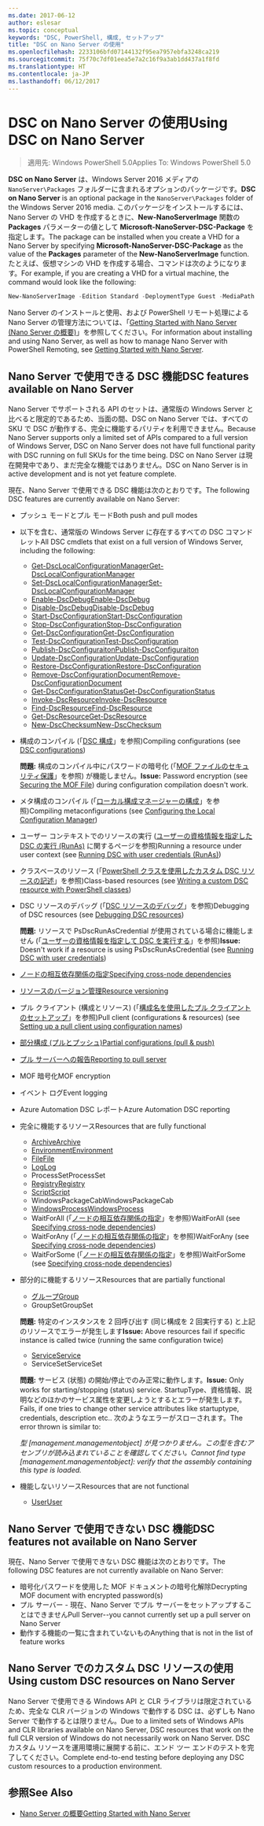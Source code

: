 ```yaml
---
ms.date: 2017-06-12
author: eslesar
ms.topic: conceptual
keywords: "DSC, PowerShell, 構成, セットアップ"
title: "DSC on Nano Server の使用"
ms.openlocfilehash: 2233106bfd07144132f95ea7957ebfa3248ca219
ms.sourcegitcommit: 75f70c7df01eea5e7a2c16f9a3ab1dd437a1f8fd
ms.translationtype: HT
ms.contentlocale: ja-JP
ms.lasthandoff: 06/12/2017
---
```

# <a name="using-dsc-on-nano-server"></a><span data-ttu-id="80f50-103">DSC on Nano Server の使用</span><span class="sxs-lookup"><span data-stu-id="80f50-103">Using DSC on Nano Server</span></span>

> <span data-ttu-id="80f50-104">適用先: Windows PowerShell 5.0</span><span class="sxs-lookup"><span data-stu-id="80f50-104">Applies To: Windows PowerShell 5.0</span></span>

<span data-ttu-id="80f50-105">**DSC on Nano Server** は、Windows Server 2016 メディアの `NanoServer\Packages` フォルダーに含まれるオプションのパッケージです。</span><span class="sxs-lookup"><span data-stu-id="80f50-105">**DSC on Nano Server** is an optional package in the `NanoServer\Packages` folder of the Windows Server 2016 media.</span></span> <span data-ttu-id="80f50-106">このパッケージをインストールするには、Nano Server の VHD を作成するときに、**New-NanoServerImage** 関数の **Packages** パラメーターの値として **Microsoft-NanoServer-DSC-Package** を指定します。</span><span class="sxs-lookup"><span data-stu-id="80f50-106">The package can be installed when you create a VHD for a Nano Server by specifying **Microsoft-NanoServer-DSC-Package** as the value of the **Packages** parameter of the **New-NanoServerImage** function.</span></span> <span data-ttu-id="80f50-107">たとえば、仮想マシンの VHD を作成する場合、コマンドは次のようになります。</span><span class="sxs-lookup"><span data-stu-id="80f50-107">For example, if you are creating a VHD for a virtual machine, the command would look like the following:</span></span>

```powershell
New-NanoServerImage -Edition Standard -DeploymentType Guest -MediaPath f:\ -BasePath .\Base -TargetPath .\Nano1\Nano.vhd -ComputerName Nano1 -Packages Microsoft-NanoServer-DSC-Package
```

<span data-ttu-id="80f50-108">Nano Server のインストールと使用、および PowerShell リモート処理による Nano Server の管理方法については、「[Getting Started with Nano Server (Nano Server の概要)](https://technet.microsoft.com/en-us/library/mt126167.aspx)」を参照してください。</span><span class="sxs-lookup"><span data-stu-id="80f50-108">For information about installing and using Nano Server, as well as how to manage Nano Server with PowerShell Remoting, see [Getting Started with Nano Server](https://technet.microsoft.com/en-us/library/mt126167.aspx).</span></span>


## <a name="dsc-features-available-on-nano-server"></a><span data-ttu-id="80f50-109">Nano Server で使用できる DSC 機能</span><span class="sxs-lookup"><span data-stu-id="80f50-109">DSC features available on Nano Server</span></span>

 <span data-ttu-id="80f50-110">Nano Server でサポートされる API のセットは、通常版の Windows Server と比べると限定的であるため、当面の間、DSC on Nano Server では、すべての SKU で DSC が動作する、完全に機能するパリティを利用できません。</span><span class="sxs-lookup"><span data-stu-id="80f50-110">Because Nano Server supports only a limited set of APIs compared to a full version of Windows Server, DSC on Nano Server does not have full functional parity with DSC running on full SKUs for the time being.</span></span> <span data-ttu-id="80f50-111">DSC on Nano Server は現在開発中であり、まだ完全な機能ではありません。</span><span class="sxs-lookup"><span data-stu-id="80f50-111">DSC on Nano Server is in active development and is not yet feature complete.</span></span>
 
 <span data-ttu-id="80f50-112">現在、Nano Server で使用できる DSC 機能は次のとおりです。</span><span class="sxs-lookup"><span data-stu-id="80f50-112">The following DSC features are currently available on Nano Server:</span></span> 


* <span data-ttu-id="80f50-113">プッシュ モードとプル モード</span><span class="sxs-lookup"><span data-stu-id="80f50-113">Both push and pull modes</span></span>

* <span data-ttu-id="80f50-114">以下を含む、通常版の Windows Server に存在するすべての DSC コマンドレット</span><span class="sxs-lookup"><span data-stu-id="80f50-114">All DSC cmdlets that exist on a full version of Windows Server, including the following:</span></span> 
  * [<span data-ttu-id="80f50-115">Get-DscLocalConfigurationManager</span><span class="sxs-lookup"><span data-stu-id="80f50-115">Get-DscLocalConfigurationManager</span></span>](https://technet.microsoft.com/en-us/library/dn407378.aspx)
  * [<span data-ttu-id="80f50-116">Set-DscLocalConfigurationManager</span><span class="sxs-lookup"><span data-stu-id="80f50-116">Set-DscLocalConfigurationManager</span></span>](https://technet.microsoft.com/en-us/library/dn521621.aspx)   
  * [<span data-ttu-id="80f50-117">Enable-DscDebug</span><span class="sxs-lookup"><span data-stu-id="80f50-117">Enable-DscDebug</span></span>](https://technet.microsoft.com/en-us/library/mt517870.aspx)
  * [<span data-ttu-id="80f50-118">Disable-DscDebug</span><span class="sxs-lookup"><span data-stu-id="80f50-118">Disable-DscDebug</span></span>](https://technet.microsoft.com/en-us/library/mt517872.aspx)       
  * [<span data-ttu-id="80f50-119">Start-DscConfiguration</span><span class="sxs-lookup"><span data-stu-id="80f50-119">Start-DscConfiguration</span></span>](https://technet.microsoft.com/en-us/library/dn521623.aspx)
  * [<span data-ttu-id="80f50-120">Stop-DscConfiguration</span><span class="sxs-lookup"><span data-stu-id="80f50-120">Stop-DscConfiguration</span></span>](https://technet.microsoft.com/en-us/library/mt143542.aspx)
  * [<span data-ttu-id="80f50-121">Get-DscConfiguration</span><span class="sxs-lookup"><span data-stu-id="80f50-121">Get-DscConfiguration</span></span>](https://technet.microsoft.com/en-us/library/dn407379.aspx)
  * [<span data-ttu-id="80f50-122">Test-DscConfiguration</span><span class="sxs-lookup"><span data-stu-id="80f50-122">Test-DscConfiguration</span></span>](https://technet.microsoft.com/en-us/library/dn407382.aspx)      
  * [<span data-ttu-id="80f50-123">Publish-DscConfiguraiton</span><span class="sxs-lookup"><span data-stu-id="80f50-123">Publish-DscConfiguraiton</span></span>](https://technet.microsoft.com/en-us/library/mt517875.aspx) 
  * [<span data-ttu-id="80f50-124">Update-DscConfiguration</span><span class="sxs-lookup"><span data-stu-id="80f50-124">Update-DscConfiguration</span></span>](https://technet.microsoft.com/en-us/library/mt143541.aspx)
  * [<span data-ttu-id="80f50-125">Restore-DscConfiguration</span><span class="sxs-lookup"><span data-stu-id="80f50-125">Restore-DscConfiguration</span></span>](https://technet.microsoft.com/en-us/library/dn407383.aspx)
  * [<span data-ttu-id="80f50-126">Remove-DscConfigurationDocument</span><span class="sxs-lookup"><span data-stu-id="80f50-126">Remove-DscConfigurationDocument</span></span>](https://technet.microsoft.com/en-us/library/mt143544.aspx)
  * [<span data-ttu-id="80f50-127">Get-DscConfigurationStatus</span><span class="sxs-lookup"><span data-stu-id="80f50-127">Get-DscConfigurationStatus</span></span>](https://technet.microsoft.com/en-us/library/mt517868.aspx)
  * [<span data-ttu-id="80f50-128">Invoke-DscResource</span><span class="sxs-lookup"><span data-stu-id="80f50-128">Invoke-DscResource</span></span>](https://technet.microsoft.com/en-us/library/mt517869.aspx)
  * [<span data-ttu-id="80f50-129">Find-DscResource</span><span class="sxs-lookup"><span data-stu-id="80f50-129">Find-DscResource</span></span>](https://technet.microsoft.com/en-us/library/mt517874.aspx)
  * [<span data-ttu-id="80f50-130">Get-DscResource</span><span class="sxs-lookup"><span data-stu-id="80f50-130">Get-DscResource</span></span>](https://technet.microsoft.com/en-us/library/dn521625.aspx)
  * [<span data-ttu-id="80f50-131">New-DscChecksum</span><span class="sxs-lookup"><span data-stu-id="80f50-131">New-DscChecksum</span></span>](https://technet.microsoft.com/en-us/library/dn521622.aspx)    

* <span data-ttu-id="80f50-132">構成のコンパイル (「[DSC 構成](configurations.md)」を参照)</span><span class="sxs-lookup"><span data-stu-id="80f50-132">Compiling configurations (see [DSC configurations](configurations.md))</span></span>

  <span data-ttu-id="80f50-133">**問題:** 構成のコンパイル中にパスワードの暗号化 (「[MOF ファイルのセキュリティ保護](securemof.md)」を参照) が機能しません。</span><span class="sxs-lookup"><span data-stu-id="80f50-133">**Issue:** Password encryption (see [Securing the MOF File](securemof.md)) during configuration compilation doesn't work.</span></span>

* <span data-ttu-id="80f50-134">メタ構成のコンパイル (「[ローカル構成マネージャーの構成](metaConfig.md)」を参照)</span><span class="sxs-lookup"><span data-stu-id="80f50-134">Compiling metaconfigurations (see [Configuring the Local Configuration Manager](metaConfig.md))</span></span>

* <span data-ttu-id="80f50-135">ユーザー コンテキストでのリソースの実行 ([ユーザーの資格情報を指定した DSC の実行 (RunAs)](runAsUser.md) に関するページを参照)</span><span class="sxs-lookup"><span data-stu-id="80f50-135">Running a resource under user context (see [Running DSC with user credentials (RunAs)](runAsUser.md))</span></span>

* <span data-ttu-id="80f50-136">クラスベースのリソース (「[PowerShell クラスを使用したカスタム DSC リソースの記述](authoringResourceClass.md)」を参照)</span><span class="sxs-lookup"><span data-stu-id="80f50-136">Class-based resources (see [Writing a custom DSC resource with PowerShell classes](authoringResourceClass.md))</span></span>

* <span data-ttu-id="80f50-137">DSC リソースのデバッグ (「[DSC リソースのデバッグ](debugresource.md)」を参照)</span><span class="sxs-lookup"><span data-stu-id="80f50-137">Debugging of DSC resources (see [Debugging DSC resources](debugresource.md))</span></span>
  
  <span data-ttu-id="80f50-138">**問題:** リソースで PsDscRunAsCredential が使用されている場合に機能しません (「[ユーザーの資格情報を指定して DSC を実行する](runAsUser.md)」を参照)</span><span class="sxs-lookup"><span data-stu-id="80f50-138">**Issue:** Doesn't work if a resource is using PsDscRunAsCredential (see [Running DSC with user credentials](runAsUser.md))</span></span>

* [<span data-ttu-id="80f50-139">ノードの相互依存関係の指定</span><span class="sxs-lookup"><span data-stu-id="80f50-139">Specifying cross-node dependencies</span></span>](crossNodeDependencies.md) 

* [<span data-ttu-id="80f50-140">リソースのバージョン管理</span><span class="sxs-lookup"><span data-stu-id="80f50-140">Resource versioning</span></span>](sxsResource.md)

* <span data-ttu-id="80f50-141">プル クライアント (構成とリソース) (「[構成名を使用したプル クライアントのセットアップ](pullClientConfigNames.md)」を参照)</span><span class="sxs-lookup"><span data-stu-id="80f50-141">Pull client (configurations & resources) (see [Setting up a pull client using configuration names](pullClientConfigNames.md))</span></span>

* [<span data-ttu-id="80f50-142">部分構成 (プルとプッシュ)</span><span class="sxs-lookup"><span data-stu-id="80f50-142">Partial configurations (pull & push)</span></span>](partialConfigs.md)

* [<span data-ttu-id="80f50-143">プル サーバーへの報告</span><span class="sxs-lookup"><span data-stu-id="80f50-143">Reporting to pull server</span></span>](reportServer.md) 

* <span data-ttu-id="80f50-144">MOF 暗号化</span><span class="sxs-lookup"><span data-stu-id="80f50-144">MOF encryption</span></span>

* <span data-ttu-id="80f50-145">イベント ログ</span><span class="sxs-lookup"><span data-stu-id="80f50-145">Event logging</span></span>

* <span data-ttu-id="80f50-146">Azure Automation DSC レポート</span><span class="sxs-lookup"><span data-stu-id="80f50-146">Azure Automation DSC reporting</span></span>

* <span data-ttu-id="80f50-147">完全に機能するリソース</span><span class="sxs-lookup"><span data-stu-id="80f50-147">Resources that are fully functional</span></span>
  * [<span data-ttu-id="80f50-148">Archive</span><span class="sxs-lookup"><span data-stu-id="80f50-148">Archive</span></span>](archiveResource.md)
  * [<span data-ttu-id="80f50-149">Environment</span><span class="sxs-lookup"><span data-stu-id="80f50-149">Environment</span></span>](environmentResource.md)
  * [<span data-ttu-id="80f50-150">File</span><span class="sxs-lookup"><span data-stu-id="80f50-150">File</span></span>](fileResource.md)
  * [<span data-ttu-id="80f50-151">Log</span><span class="sxs-lookup"><span data-stu-id="80f50-151">Log</span></span>](logResource.md)
  * <span data-ttu-id="80f50-152">ProcessSet</span><span class="sxs-lookup"><span data-stu-id="80f50-152">ProcessSet</span></span>
  * [<span data-ttu-id="80f50-153">Registry</span><span class="sxs-lookup"><span data-stu-id="80f50-153">Registry</span></span>](registryResource.md)
  * [<span data-ttu-id="80f50-154">Script</span><span class="sxs-lookup"><span data-stu-id="80f50-154">Script</span></span>](scriptResource.md)
  * <span data-ttu-id="80f50-155">WindowsPackageCab</span><span class="sxs-lookup"><span data-stu-id="80f50-155">WindowsPackageCab</span></span>
  * [<span data-ttu-id="80f50-156">WindowsProcess</span><span class="sxs-lookup"><span data-stu-id="80f50-156">WindowsProcess</span></span>](windowsProcessResource.md)
  * <span data-ttu-id="80f50-157">WaitForAll (「[ノードの相互依存関係の指定](crossNodeDependencies.md)」を参照)</span><span class="sxs-lookup"><span data-stu-id="80f50-157">WaitForAll (see [Specifying cross-node dependencies](crossNodeDependencies.md))</span></span>
  * <span data-ttu-id="80f50-158">WaitForAny (「[ノードの相互依存関係の指定](crossNodeDependencies.md)」を参照)</span><span class="sxs-lookup"><span data-stu-id="80f50-158">WaitForAny (see [Specifying cross-node dependencies](crossNodeDependencies.md))</span></span>
  * <span data-ttu-id="80f50-159">WaitForSome (「[ノードの相互依存関係の指定](crossNodeDependencies.md)」を参照)</span><span class="sxs-lookup"><span data-stu-id="80f50-159">WaitForSome (see [Specifying cross-node dependencies](crossNodeDependencies.md))</span></span>

* <span data-ttu-id="80f50-160">部分的に機能するリソース</span><span class="sxs-lookup"><span data-stu-id="80f50-160">Resources that are partially functional</span></span>
  * [<span data-ttu-id="80f50-161">グループ</span><span class="sxs-lookup"><span data-stu-id="80f50-161">Group</span></span>](groupResource.md)
  * <span data-ttu-id="80f50-162">GroupSet</span><span class="sxs-lookup"><span data-stu-id="80f50-162">GroupSet</span></span>
  
  <span data-ttu-id="80f50-163">**問題:** 特定のインスタンスを 2 回呼び出す (同じ構成を 2 回実行する) と上記のリソースでエラーが発生します</span><span class="sxs-lookup"><span data-stu-id="80f50-163">**Issue:** Above resources fail if specific instance is called twice (running the same configuration twice)</span></span>
  
  * [<span data-ttu-id="80f50-164">Service</span><span class="sxs-lookup"><span data-stu-id="80f50-164">Service</span></span>](serviceResource.md)
  * <span data-ttu-id="80f50-165">ServiceSet</span><span class="sxs-lookup"><span data-stu-id="80f50-165">ServiceSet</span></span>
  
  <span data-ttu-id="80f50-166">**問題:** サービス (状態) の開始/停止でのみ正常に動作します。</span><span class="sxs-lookup"><span data-stu-id="80f50-166">**Issue:** Only works for starting/stopping (status) service.</span></span> <span data-ttu-id="80f50-167">StartupType、資格情報、説明などのほかのサービス属性を変更しようとするとエラーが発生します。</span><span class="sxs-lookup"><span data-stu-id="80f50-167">Fails, if one tries to change other service attributes like startuptype, credentials, description etc..</span></span> <span data-ttu-id="80f50-168">次のようなエラーがスローされます。</span><span class="sxs-lookup"><span data-stu-id="80f50-168">The error thrown is similar to:</span></span>
  
  <span data-ttu-id="80f50-169">*型 [management.managementobject] が見つかりません。この型を含むアセンブリが読み込まれていることを確認してください。*</span><span class="sxs-lookup"><span data-stu-id="80f50-169">*Cannot find type [management.managementobject]: verify that the assembly containing this type is loaded.*</span></span>
  
* <span data-ttu-id="80f50-170">機能しないリソース</span><span class="sxs-lookup"><span data-stu-id="80f50-170">Resources that are not functional</span></span>
  * [<span data-ttu-id="80f50-171">User</span><span class="sxs-lookup"><span data-stu-id="80f50-171">User</span></span>](userResource.md)
  

## <a name="dsc-features-not-available-on-nano-server"></a><span data-ttu-id="80f50-172">Nano Server で使用できない DSC 機能</span><span class="sxs-lookup"><span data-stu-id="80f50-172">DSC features not available on Nano Server</span></span>

<span data-ttu-id="80f50-173">現在、Nano Server で使用できない DSC 機能は次のとおりです。</span><span class="sxs-lookup"><span data-stu-id="80f50-173">The following DSC features are not currently available on Nano Server:</span></span>

* <span data-ttu-id="80f50-174">暗号化パスワードを使用した MOF ドキュメントの暗号化解除</span><span class="sxs-lookup"><span data-stu-id="80f50-174">Decrypting MOF document with encrypted password(s)</span></span> 
* <span data-ttu-id="80f50-175">プル サーバー - 現在、Nano Server でプル サーバーをセットアップすることはできません</span><span class="sxs-lookup"><span data-stu-id="80f50-175">Pull Server--you cannot currently set up a pull server on Nano Server</span></span>
* <span data-ttu-id="80f50-176">動作する機能の一覧に含まれていないもの</span><span class="sxs-lookup"><span data-stu-id="80f50-176">Anything that is not in the list of feature works</span></span>

## <a name="using-custom-dsc-resources-on-nano-server"></a><span data-ttu-id="80f50-177">Nano Server でのカスタム DSC リソースの使用</span><span class="sxs-lookup"><span data-stu-id="80f50-177">Using custom DSC resources on Nano Server</span></span>
 
<span data-ttu-id="80f50-178">Nano Server で使用できる Windows API と CLR ライブラリは限定されているため、完全な CLR バージョンの Windows で動作する DSC は、必ずしも Nano Server で動作するとは限りません。</span><span class="sxs-lookup"><span data-stu-id="80f50-178">Due to a limited sets of Windows APIs and CLR libraries available on Nano Server, DSC resources that work on the full CLR version of Windows do not necessarily work on Nano Server.</span></span> <span data-ttu-id="80f50-179">DSC カスタム リソースを運用環境に展開する前に、エンド ツー エンドのテストを完了してください。</span><span class="sxs-lookup"><span data-stu-id="80f50-179">Complete end-to-end testing before deploying any DSC custom resources to a production environment.</span></span>

## <a name="see-also"></a><span data-ttu-id="80f50-180">参照</span><span class="sxs-lookup"><span data-stu-id="80f50-180">See Also</span></span>
- [<span data-ttu-id="80f50-181">Nano Server の概要</span><span class="sxs-lookup"><span data-stu-id="80f50-181">Getting Started with Nano Server</span></span>](https://technet.microsoft.com/en-us/library/mt126167.aspx)

